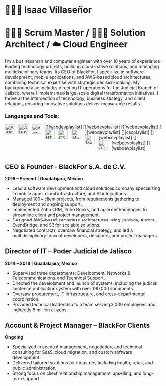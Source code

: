# 👨🏻‍💻 Isaac Villaseñor

# 👨🏻‍🏫 Scrum Master / 👨🏻‍🔧 Solution Architect / ☁️ Cloud Engineer

I’m a businessman and computer engineer with over 10 years of experience leading technology projects, building cloud-native solutions, and managing multidisciplinary teams. As CEO of BlackFor, I specialize in software development, mobile applications, and AWS-based cloud architectures, combining technical expertise with strategic decision-making. My background also includes directing IT operations for the Judicial Branch of Jalisco, where I implemented large-scale digital transformation initiatives. I thrive at the intersection of technology, business strategy, and client relations, ensuring innovative solutions deliver measurable results.

### Languages and Tools:

[<img align="left" alt="AWS" width="30px" src="https://cdn.jsdelivr.net/gh/devicons/devicon@latest/icons/amazonwebservices/amazonwebservices-original-wordmark.svg" style="padding-right:10px;" />][webdevplaylist]
[<img align="left" alt="AWS" width="30px" src="https://cdn.jsdelivr.net/gh/devicons/devicon@latest/icons/dynamodb/dynamodb-original.svg" style="padding-right:10px;" />][webdevplaylist]
[<img align="left" alt="Visual Studio Code" width="30px" src="https://cdn.jsdelivr.net/gh/devicons/devicon/icons/vscode/vscode-original.svg" style="padding-right:10px;" />][webdevplaylist]
[<img align="left" alt="HTML5" width="30px" src="https://cdn.jsdelivr.net/gh/devicons/devicon/icons/html5/html5-original.svg" style="padding-right:10px;" />][webdevplaylist]
[<img align="left" alt="CSS3" width="30px" src="https://cdn.jsdelivr.net/gh/devicons/devicon/icons/css3/css3-original.svg" style="padding-right:10px;" />][cssplaylist]
[<img align="left" alt="MongoDB" width="30px" src="https://cdn.jsdelivr.net/gh/devicons/devicon/icons/mongodb/mongodb-original.svg" style="padding-right:10px;" />][webdevplaylist]
[<img align="left" alt="MySQL" width="30px" src="https://cdn.jsdelivr.net/gh/devicons/devicon/icons/mysql/mysql-original.svg" style="padding-right:10px;" />][webdevplaylist]
[<img align="left" alt="Git" width="30px" src="https://cdn.jsdelivr.net/gh/devicons/devicon/icons/git/git-original.svg" style="padding-right:10px;" />][webdevplaylist]

#

## CEO & Founder – BlackFor S.A. de C.V.
**2018 – Present | Guadalajara, Mexico**

- Lead a software development and cloud solutions company specializing in mobile apps, cloud infrastructure, and AI integrations.
- Managed 100+ client projects, from requirements gathering to deployment and ongoing support.
- Implemented Zoho CRM, Zoho Books, and agile methodologies to streamline client and project management.
- Designed AWS-based serverless architectures using Lambda, Aurora, EventBridge, and S3 for scalable solutions.
- Negotiated contracts, oversaw financial strategy, and led a multidisciplinary team of developers, designers, and project managers.

## Director of IT – Poder Judicial de Jalisco
**2014 – 2018 | Guadalajara, Mexico**

- Supervised three departments: Development, Networks & Telecommunications, and Technical Support.
- Directed the development and launch of systems, including the judicial sentence publication system with over 190,000 documents.
- Oversaw procurement, IT infrastructure, and cross-departmental coordination.
- Provided technical leadership to a team serving 3,000 employees and indirectly 8 million citizens.

## Account & Project Manager – BlackFor Clients
**Ongoing**

- Specialized in account management, negotiation, and technical consulting for SaaS, cloud migration, and custom software development.
- Delivered tailored solutions for industries including health, retail, and public administration.
- Strong focus on client relationship management, upselling, and long-term support.
